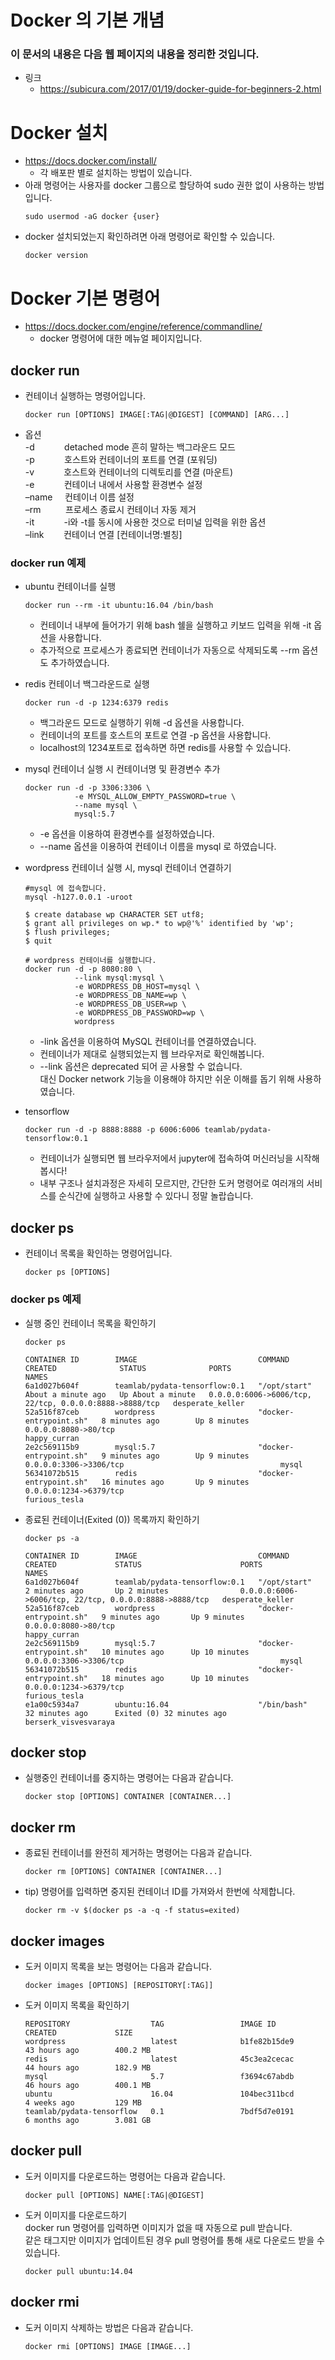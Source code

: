 # Docker 의 기본 개념

### 이 문서의 내용은 다음 웹 페이지의 내용을 정리한 것입니다.

* 링크
    * https://subicura.com/2017/01/19/docker-guide-for-beginners-2.html

# Docker 설치

* https://docs.docker.com/install/
    * 각 배포판 별로 설치하는 방법이 있습니다.
* 아래 명령어는 사용자를 docker 그룹으로 할당하여 sudo 권한 없이 사용하는 방법입니다.
    ```
    sudo usermod -aG docker {user}
    ```
* docker 설치되었는지 확인하려면 아래 명령어로 확인할 수 있습니다.
    ```
    docker version
    ```

# Docker 기본 명령어

* https://docs.docker.com/engine/reference/commandline/ 
    * docker 명령어에 대한 메뉴얼 페이지입니다.

## docker run

* 컨테이너 실행하는 명령어입니다.
    ```
    docker run [OPTIONS] IMAGE[:TAG|@DIGEST] [COMMAND] [ARG...]
    ```

* 옵션  
    -d&nbsp;&nbsp;&nbsp;&nbsp;&nbsp;&nbsp;&nbsp;&nbsp;&nbsp;&nbsp;&nbsp;&nbsp;detached mode 흔히 말하는 백그라운드 모드  
    -p&nbsp;&nbsp;&nbsp;&nbsp;&nbsp;&nbsp;&nbsp;&nbsp;&nbsp;&nbsp;&nbsp;&nbsp;호스트와 컨테이너의 포트를 연결 (포워딩)  
    -v&nbsp;&nbsp;&nbsp;&nbsp;&nbsp;&nbsp;&nbsp;&nbsp;&nbsp;&nbsp;&nbsp;&nbsp;호스트와 컨테이너의 디렉토리를 연결 (마운트)  
    -e&nbsp;&nbsp;&nbsp;&nbsp;&nbsp;&nbsp;&nbsp;&nbsp;&nbsp;&nbsp;&nbsp;&nbsp;컨테이너 내에서 사용할 환경변수 설정  
    –name&nbsp;&nbsp;&nbsp;&nbsp;&nbsp;컨테이너 이름 설정  
    –rm&nbsp;&nbsp;&nbsp;&nbsp;&nbsp;&nbsp;&nbsp;&nbsp;&nbsp;&nbsp;프로세스 종료시 컨테이너 자동 제거  
    -it&nbsp;&nbsp;&nbsp;&nbsp;&nbsp;&nbsp;&nbsp;&nbsp;&nbsp;&nbsp;&nbsp;&nbsp;-i와 -t를 동시에 사용한 것으로 터미널 입력을 위한 옵션  
    –link&nbsp;&nbsp;&nbsp;&nbsp;&nbsp;&nbsp;&nbsp;&nbsp;컨테이너 연결 [컨테이너명:별칭]

### docker run 예제

* ubuntu 컨테이너를 실행
    ```
    docker run --rm -it ubuntu:16.04 /bin/bash
    ```
    * 컨테이너 내부에 들어가기 위해 bash 쉘을 실행하고 키보드 입력을 위해 -it 옵션을 사용합니다.
    * 추가적으로 프로세스가 종료되면 컨테이너가 자동으로 삭제되도록 --rm 옵션도 추가하였습니다.

* redis 컨테이너 백그라운드로 실행
    ```
    docker run -d -p 1234:6379 redis
    ```
    * 백그라운드 모드로 실행하기 위해 -d 옵션을 사용합니다.
    * 컨테이너의 포트를 호스트의 포트로 연결 -p 옵션을 사용합니다.
    * localhost의 1234포트로 접속하면 하면 redis를 사용할 수 있습니다.

* mysql 컨테이너 실행 시 컨테이너명 및 환경변수 추가
    ```        
    docker run -d -p 3306:3306 \
               -e MYSQL_ALLOW_EMPTY_PASSWORD=true \
               --name mysql \
               mysql:5.7
    ```
    * -e 옵션을 이용하여 환경변수를 설정하였습니다.
    * --name 옵션을 이용하여 컨테이너 이름을 mysql 로 하였습니다.

* wordpress 컨테이너 실행 시, mysql 컨테이너 연결하기
    ```
    #mysql 에 접속합니다.
    mysql -h127.0.0.1 -uroot 

    $ create database wp CHARACTER SET utf8;
    $ grant all privileges on wp.* to wp@'%' identified by 'wp';
    $ flush privileges;
    $ quit

    # wordpress 컨테이너를 실행합니다.
    docker run -d -p 8080:80 \
               --link mysql:mysql \
               -e WORDPRESS_DB_HOST=mysql \
               -e WORDPRESS_DB_NAME=wp \
               -e WORDPRESS_DB_USER=wp \
               -e WORDPRESS_DB_PASSWORD=wp \
               wordpress
    ```
    * -link 옵션을 이용하여 MySQL 컨테이너를 연결하였습니다.
    * 컨테이너가 제대로 실행되었는지 웹 브라우저로 확인해봅니다.
    * --link 옵션은 deprecated 되어 곧 사용할 수 없습니다.  
      대신 Docker network 기능을 이용해야 하지만 쉬운 이해를 돕기 위해 사용하였습니다.

* tensorflow
    ```
    docker run -d -p 8888:8888 -p 6006:6006 teamlab/pydata-tensorflow:0.1
    ```
    * 컨테이너가 실행되면 웹 브라우저에서 jupyter에 접속하여 머신러닝을 시작해 봅시다!
    * 내부 구조나 설치과정은 자세히 모르지만, 간단한 도커 명령어로 여러개의 서비스를 순식간에 실행하고 사용할 수 있다니 정말 놀랍습니다.

## docker ps

* 컨테이너 목록을 확인하는 명령어입니다.
    ```
    docker ps [OPTIONS]
    ```

### docker ps 예제

* 실행 중인 컨테이너 목록을 확인하기
    ```
    docker ps

    CONTAINER ID        IMAGE                           COMMAND                  CREATED              STATUS              PORTS                                                    NAMES
    6a1d027b604f        teamlab/pydata-tensorflow:0.1   "/opt/start"             About a minute ago   Up About a minute   0.0.0.0:6006->6006/tcp, 22/tcp, 0.0.0.0:8888->8888/tcp   desperate_keller
    52a516f87ceb        wordpress                       "docker-entrypoint.sh"   8 minutes ago        Up 8 minutes        0.0.0.0:8080->80/tcp                                     happy_curran
    2e2c569115b9        mysql:5.7                       "docker-entrypoint.sh"   9 minutes ago        Up 9 minutes        0.0.0.0:3306->3306/tcp                                   mysql
    56341072b515        redis                           "docker-entrypoint.sh"   16 minutes ago       Up 9 minutes        0.0.0.0:1234->6379/tcp                                   furious_tesla
    ```

* 종료된 컨테이너(Exited (0)) 목록까지 확인하기
    ```
    docker ps -a

    CONTAINER ID        IMAGE                           COMMAND                  CREATED             STATUS                      PORTS                                                    NAMES
    6a1d027b604f        teamlab/pydata-tensorflow:0.1   "/opt/start"             2 minutes ago       Up 2 minutes                0.0.0.0:6006->6006/tcp, 22/tcp, 0.0.0.0:8888->8888/tcp   desperate_keller
    52a516f87ceb        wordpress                       "docker-entrypoint.sh"   9 minutes ago       Up 9 minutes                0.0.0.0:8080->80/tcp                                     happy_curran
    2e2c569115b9        mysql:5.7                       "docker-entrypoint.sh"   10 minutes ago      Up 10 minutes               0.0.0.0:3306->3306/tcp                                   mysql
    56341072b515        redis                           "docker-entrypoint.sh"   18 minutes ago      Up 10 minutes               0.0.0.0:1234->6379/tcp                                   furious_tesla
    e1a00c5934a7        ubuntu:16.04                    "/bin/bash"              32 minutes ago      Exited (0) 32 minutes ago                                                            berserk_visvesvaraya
    ```

## docker stop

* 실행중인 컨테이너를 중지하는 명령어는 다음과 같습니다.
    ```
    docker stop [OPTIONS] CONTAINER [CONTAINER...]
    ```

## docker rm

* 종료된 컨테이너를 완전히 제거하는 명령어는 다음과 같습니다.
    ```
    docker rm [OPTIONS] CONTAINER [CONTAINER...]
    ```
* tip) 명령어를 입력하면 중지된 컨테이너 ID를 가져와서 한번에 삭제합니다.
    ```
    docker rm -v $(docker ps -a -q -f status=exited)
    ```

## docker images

* 도커 이미지 목록을 보는 명령어는 다음과 같습니다.
    ```
    docker images [OPTIONS] [REPOSITORY[:TAG]]
    ```

* 도커 이미지 목록을 확인하기
    ```
    REPOSITORY                  TAG                 IMAGE ID            CREATED             SIZE
    wordpress                   latest              b1fe82b15de9        43 hours ago        400.2 MB
    redis                       latest              45c3ea2cecac        44 hours ago        182.9 MB
    mysql                       5.7                 f3694c67abdb        46 hours ago        400.1 MB
    ubuntu                      16.04               104bec311bcd        4 weeks ago         129 MB
    teamlab/pydata-tensorflow   0.1                 7bdf5d7e0191        6 months ago        3.081 GB
    ```

## docker pull

* 도커 이미지를 다운로드하는 명령어는 다음과 같습니다.
    ```
    docker pull [OPTIONS] NAME[:TAG|@DIGEST]
    ```

* 도커 이미지를 다운로드하기  
  docker run 명령어를 입력하면 이미지가 없을 때 자동으로 pull 받습니다.  
  같은 태그지만 이미지가 업데이트된 경우 pull 명령어를 통해 새로 다운로드 받을 수 있습니다.
    ```
    docker pull ubuntu:14.04
    ```

## docker rmi

* 도커 이미지 삭제하는 방법은 다음과 같습니다.
    ```
    docker rmi [OPTIONS] IMAGE [IMAGE...]
    ```

